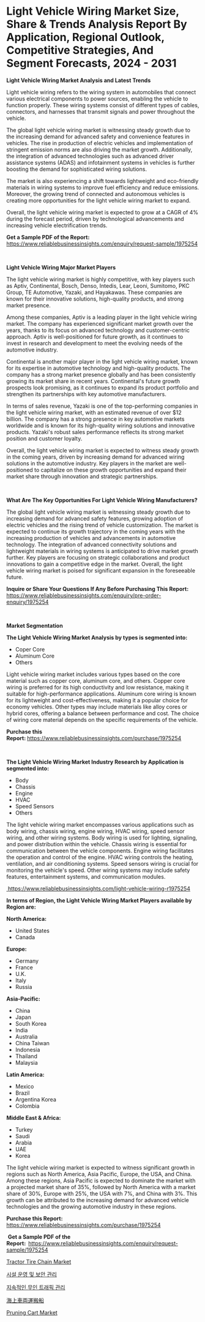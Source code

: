 <p><h1>Light Vehicle Wiring Market Size, Share & Trends Analysis Report By Application, Regional Outlook, Competitive Strategies, And Segment Forecasts, 2024 - 2031</h1></p><p><strong>Light Vehicle Wiring Market Analysis and Latest Trends</strong></p>
<p><p>Light vehicle wiring refers to the wiring system in automobiles that connect various electrical components to power sources, enabling the vehicle to function properly. These wiring systems consist of different types of cables, connectors, and harnesses that transmit signals and power throughout the vehicle.</p><p>The global light vehicle wiring market is witnessing steady growth due to the increasing demand for advanced safety and convenience features in vehicles. The rise in production of electric vehicles and implementation of stringent emission norms are also driving the market growth. Additionally, the integration of advanced technologies such as advanced driver assistance systems (ADAS) and infotainment systems in vehicles is further boosting the demand for sophisticated wiring solutions.</p><p>The market is also experiencing a shift towards lightweight and eco-friendly materials in wiring systems to improve fuel efficiency and reduce emissions. Moreover, the growing trend of connected and autonomous vehicles is creating more opportunities for the light vehicle wiring market to expand.</p><p>Overall, the light vehicle wiring market is expected to grow at a CAGR of 4% during the forecast period, driven by technological advancements and increasing vehicle electrification trends.</p></p>
<p><strong>Get a Sample PDF of the Report:&nbsp;</strong> <a href="https://www.reliablebusinessinsights.com/enquiry/request-sample/1975254">https://www.reliablebusinessinsights.com/enquiry/request-sample/1975254</a></p>
<p>&nbsp;</p>
<p><strong>Light Vehicle Wiring Major Market Players</strong></p>
<p><p>The light vehicle wiring market is highly competitive, with key players such as Aptiv, Continental, Bosch, Denso, Intedis, Lear, Leoni, Sumitomo, PKC Group, TE Automotive, Yazaki, and Hayakawas. These companies are known for their innovative solutions, high-quality products, and strong market presence.</p><p>Among these companies, Aptiv is a leading player in the light vehicle wiring market. The company has experienced significant market growth over the years, thanks to its focus on advanced technology and customer-centric approach. Aptiv is well-positioned for future growth, as it continues to invest in research and development to meet the evolving needs of the automotive industry.</p><p>Continental is another major player in the light vehicle wiring market, known for its expertise in automotive technology and high-quality products. The company has a strong market presence globally and has been consistently growing its market share in recent years. Continental's future growth prospects look promising, as it continues to expand its product portfolio and strengthen its partnerships with key automotive manufacturers.</p><p>In terms of sales revenue, Yazaki is one of the top-performing companies in the light vehicle wiring market, with an estimated revenue of over $12 billion. The company has a strong presence in key automotive markets worldwide and is known for its high-quality wiring solutions and innovative products. Yazaki's robust sales performance reflects its strong market position and customer loyalty.</p><p>Overall, the light vehicle wiring market is expected to witness steady growth in the coming years, driven by increasing demand for advanced wiring solutions in the automotive industry. Key players in the market are well-positioned to capitalize on these growth opportunities and expand their market share through innovation and strategic partnerships.</p></p>
<p>&nbsp;</p>
<p><strong>What Are The Key Opportunities For Light Vehicle Wiring Manufacturers?</strong></p>
<p><p>The global light vehicle wiring market is witnessing steady growth due to increasing demand for advanced safety features, growing adoption of electric vehicles and the rising trend of vehicle customization. The market is expected to continue its growth trajectory in the coming years with the increasing production of vehicles and advancements in automotive technology. The integration of advanced connectivity solutions and lightweight materials in wiring systems is anticipated to drive market growth further. Key players are focusing on strategic collaborations and product innovations to gain a competitive edge in the market. Overall, the light vehicle wiring market is poised for significant expansion in the foreseeable future.</p></p>
<p><strong>Inquire or Share Your Questions If Any Before Purchasing This Report:</strong> <a href="https://www.reliablebusinessinsights.com/enquiry/pre-order-enquiry/1975254">https://www.reliablebusinessinsights.com/enquiry/pre-order-enquiry/1975254</a></p>
<p>&nbsp;</p>
<p><strong>Market Segmentation</strong></p>
<p><strong>The Light Vehicle Wiring Market Analysis by types is segmented into:</strong></p>
<p><ul><li>Coper Core</li><li>Aluminum Core</li><li>Others</li></ul></p>
<p><p>Light vehicle wiring market includes various types based on the core material such as copper core, aluminum core, and others. Copper core wiring is preferred for its high conductivity and low resistance, making it suitable for high-performance applications. Aluminum core wiring is known for its lightweight and cost-effectiveness, making it a popular choice for economy vehicles. Other types may include materials like alloy cores or hybrid cores, offering a balance between performance and cost. The choice of wiring core material depends on the specific requirements of the vehicle.</p></p>
<p><strong>Purchase this Report:&nbsp;</strong><a href="https://www.reliablebusinessinsights.com/purchase/1975254">https://www.reliablebusinessinsights.com/purchase/1975254</a></p>
<p>&nbsp;</p>
<p><strong>The Light Vehicle Wiring Market Industry Research by Application is segmented into:</strong></p>
<p><ul><li>Body</li><li>Chassis</li><li>Engine</li><li>HVAC</li><li>Speed Sensors</li><li>Others</li></ul></p>
<p><p>The light vehicle wiring market encompasses various applications such as body wiring, chassis wiring, engine wiring, HVAC wiring, speed sensor wiring, and other wiring systems. Body wiring is used for lighting, signaling, and power distribution within the vehicle. Chassis wiring is essential for communication between the vehicle components. Engine wiring facilitates the operation and control of the engine. HVAC wiring controls the heating, ventilation, and air conditioning systems. Speed sensors wiring is crucial for monitoring the vehicle's speed. Other wiring systems may include safety features, entertainment systems, and communication modules.</p></p>
<p><a href="https://www.reliablebusinessinsights.com/light-vehicle-wiring-r1975254">&nbsp;https://www.reliablebusinessinsights.com/light-vehicle-wiring-r1975254</a></p>
<p><strong>In terms of Region, the Light Vehicle Wiring Market Players available by Region are:</strong></p>
<p>
    <p> <strong> North America: </strong>
        <ul>
            <li>United States</li>
            <li>Canada</li>
        </ul>
        </p> 
    <p> <strong> Europe: </strong>
        <ul>
            <li>Germany</li>
            <li>France</li>
            <li>U.K.</li>
            <li>Italy</li>
            <li>Russia</li>
        </ul>
        </p> 
    <p> <strong> Asia-Pacific: </strong>
        <ul>
            <li>China</li>
            <li>Japan</li>
            <li>South Korea</li>
            <li>India</li>
            <li>Australia</li>
            <li>China Taiwan</li>
            <li>Indonesia</li>
            <li>Thailand</li>
            <li>Malaysia</li>
        </ul>
        </p> 
    <p> <strong> Latin America: </strong>
        <ul>
            <li>Mexico</li>
            <li>Brazil</li>
            <li>Argentina Korea</li>
            <li>Colombia</li>
        </ul>
        </p> 
    <p> <strong> Middle East & Africa: </strong>
        <ul>
            <li>Turkey</li>
            <li>Saudi</li>
            <li>Arabia</li>
            <li>UAE</li>
            <li>Korea</li>
        </ul>
    </p>
    </p>
<p><p>The light vehicle wiring market is expected to witness significant growth in regions such as North America, Asia Pacific, Europe, the USA, and China. Among these regions, Asia Pacific is expected to dominate the market with a projected market share of 35%, followed by North America with a market share of 30%, Europe with 25%, the USA with 7%, and China with 3%. This growth can be attributed to the increasing demand for advanced vehicle technologies and the growing automotive industry in these regions.</p></p>
<p><strong>Purchase this Report: </strong><a href="https://www.reliablebusinessinsights.com/purchase/1975254">https://www.reliablebusinessinsights.com/purchase/1975254</a></p>
<p>&nbsp;<strong>Get a Sample PDF of the Report:&nbsp;&nbsp;</strong><a href="https://www.reliablebusinessinsights.com/enquiry/request-sample/1975254">https://www.reliablebusinessinsights.com/enquiry/request-sample/1975254</a></p>
<p><strong></strong></p>
<p><p><a href="https://github.com/markusgodoy/Market-Research-Report-List-3/blob/main/tractor-tire-chain-market.md">Tractor Tire Chain Market</a></p><p><a href="https://github.com/jntpkh496620/Market-Research-Report-List-2/blob/main/4845640115456.md">시설 운영 및 보안 관리</a></p><p><a href="https://github.com/nicolaseller56452023/Market-Research-Report-List-1/blob/main/1879938115455.md">지속적인 무인 트래픽 관리</a></p><p><a href="https://github.com/NikitaBruen/Market-Research-Report-List-1/blob/main/6564092128241.md">海上車両運搬船</a></p><p><a href="https://github.com/luckyshygirl/Market-Research-Report-List-5/blob/main/pruning-cart-market.md">Pruning Cart Market</a></p></p>